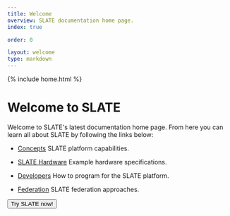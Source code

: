 ```yaml
---
title: Welcome
overview: SLATE documentation home page.
index: true

order: 0

layout: welcome
type: markdown
---
```

{% include home.html %}

# Welcome to SLATE 

Welcome to SLATE's latest documentation home page. From here you can learn all about SLATE by following
the links below:

- [Concepts]({{home}}/docs/concepts/) SLATE platform capabilities.

- [SLATE Hardware]({{home}}/docs/slate-hardware/) Example hardware specifications.

- [Developers]({{home}}/docs/developers/) How to program for the SLATE platform.

- [Federation]({{home}}/docs/federation/) SLATE federation approaches.

<a href="https://sandbox.slateci.io:5000"><button class="btn btn-slate">Try SLATE now!</button></a>
